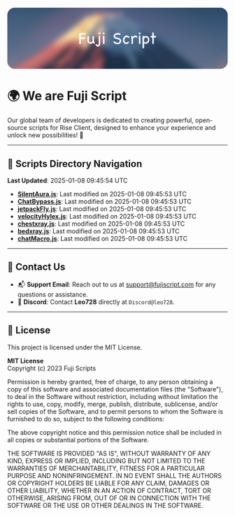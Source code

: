 ![Banner](.github/b.webp)

# 🌍 **We are Fuji Script**

Our global team of developers is dedicated to creating powerful, open-source scripts for Rise Client, designed to enhance your experience and unlock new possibilities! 🌟

---
<!-- SCRIPTS_NAVIGATION_START -->
## 📂 **Scripts Directory Navigation**

**Last Updated**: 2025-01-08 09:45:54 UTC

- **[SilentAura.js](scripts/SilentAura.js)**: Last modified on 2025-01-08 09:45:53 UTC
- **[ChatBypass.js](scripts/ChatBypass.js)**: Last modified on 2025-01-08 09:45:53 UTC
- **[jetpackFly.js](scripts/jetpackFly.js)**: Last modified on 2025-01-08 09:45:53 UTC
- **[velocityHylex.js](scripts/velocityHylex.js)**: Last modified on 2025-01-08 09:45:53 UTC
- **[chestxray.js](scripts/chestxray.js)**: Last modified on 2025-01-08 09:45:53 UTC
- **[bedxray.js](scripts/bedxray.js)**: Last modified on 2025-01-08 09:45:53 UTC
- **[chatMacro.js](scripts/chatMacro.js)**: Last modified on 2025-01-08 09:45:53 UTC

<!-- SCRIPTS_NAVIGATION_END -->

---

## 💬 **Contact Us**  
- 📬 **Support Email**: Reach out to us at [support@fujiscript.com](mailto:support@fujiscript.com) for any questions or assistance.  
- 💬 **Discord**: Contact **Leo728** directly at `Discord@leo728`.

---

## 📜 **License**

This project is licensed under the MIT License.  

**MIT License**  
Copyright (c) 2023 Fuji Scripts  

Permission is hereby granted, free of charge, to any person obtaining a copy of this software and associated documentation files (the "Software"), to deal in the Software without restriction, including without limitation the rights to use, copy, modify, merge, publish, distribute, sublicense, and/or sell copies of the Software, and to permit persons to whom the Software is furnished to do so, subject to the following conditions:  

The above copyright notice and this permission notice shall be included in all copies or substantial portions of the Software.  

THE SOFTWARE IS PROVIDED "AS IS", WITHOUT WARRANTY OF ANY KIND, EXPRESS OR IMPLIED, INCLUDING BUT NOT LIMITED TO THE WARRANTIES OF MERCHANTABILITY, FITNESS FOR A PARTICULAR PURPOSE AND NONINFRINGEMENT. IN NO EVENT SHALL THE AUTHORS OR COPYRIGHT HOLDERS BE LIABLE FOR ANY CLAIM, DAMAGES OR OTHER LIABILITY, WHETHER IN AN ACTION OF CONTRACT, TORT OR OTHERWISE, ARISING FROM, OUT OF OR IN CONNECTION WITH THE SOFTWARE OR THE USE OR OTHER DEALINGS IN THE SOFTWARE.  
